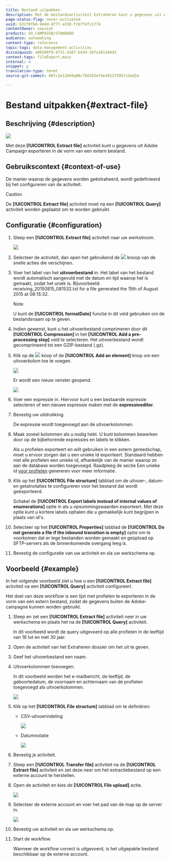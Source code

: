 ```yaml
---
title: Bestand uitpakken
description: Met de bestandsactiviteit Extraheren kunt u gegevens uit Adobe Campagne exporteren in de vorm van een extern bestand.
page-status-flag: never-activated
uuid: 631f0fbd-9e8d-4f77-a338-fcb7f4fc1774
contentOwner: sauviat
products: SG_CAMPAIGN/STANDARD
audience: automating
content-type: reference
topic-tags: data-management-activities
discoiquuid: a06509f9-4731-4187-b43d-3bfa361284d3
context-tags: fileExport,main
internal: n
snippet: y
translation-type: tm+mt
source-git-commit: 00fc2e12669a00c788355ef4e492375957cdad2e

---
```



# Bestand uitpakken{#extract-file}

## Beschrijving {#description}

![](assets/export.png)

Met deze **[!UICONTROL Extract file]** activiteit kunt u gegevens uit Adobe Campaign exporteren in de vorm van een extern bestand.

## Gebruikscontext {#context-of-use}

De manier waarop de gegevens worden geëxtraheerd, wordt gedefinieerd bij het configureren van de activiteit.

>[!CAUTION]
>
>De **[!UICONTROL Extract file]** activiteit moet na een **[!UICONTROL Query]** activiteit worden geplaatst om te worden gebruikt.

## Configuratie {#configuration}

1. Sleep een **[!UICONTROL Extract file]** activiteit naar uw werkstroom.

   ![](assets/wkf_data_export1.png)

1. Selecteer de activiteit, dan open het gebruikend de ![](assets/edit_darkgrey-24px.png) knoop van de snelle acties die verschijnen.
1. Voer het label van het **uitvoerbestand** in. Het label van het bestand wordt automatisch aangevuld met de datum en tijd waarop het is gemaakt, zodat het uniek is. Bijvoorbeeld: receiving_20150815_081532.txt for a file generated the 15th of August 2015 at 08:15:32.

   >[!NOTE]
   >
   >U kunt de **[!UICONTROL formatDate]** functie in dit veld gebruiken om de bestandsnaam op te geven.

1. Indien gewenst, kunt u het uitvoerbestand comprimeren door dit **[!UICONTROL Compression]** in het **[!UICONTROL Add a pre-processing step]** veld te selecteren. Het uitvoerbestand wordt gecomprimeerd tot een GZIP-bestand (.gz).
1. Klik op de ![](assets/add_darkgrey-24px.png) knop of de **[!UICONTROL Add an element]** knop om een uitvoerkolom toe te voegen.

   ![](assets/wkf_data_export2.png)

   Er wordt een nieuw venster geopend.

   ![](assets/wkf_data_export3.png)

1. Voer een expressie in. Hiervoor kunt u een bestaande expressie selecteren of een nieuwe expressie maken met de **expressieeditor**.
1. Bevestig uw uitdrukking.

   De expressie wordt toegevoegd aan de uitvoerkolommen.

1. Maak zoveel kolommen als u nodig hebt. U kunt kolommen bewerken door op de bijbehorende expressies en labels te klikken.

   Als u profielen exporteert en wilt gebruiken in een extern gereedschap, moet u ervoor zorgen dat u een unieke id exporteert. Standaard hebben niet alle profielen een unieke id, afhankelijk van de manier waarop ze aan de database worden toegevoegd. Raadpleeg de sectie Een unieke id [voor profielen](../../developing/using/configuring-the-resource-s-data-structure.md#generating-a-unique-id-for-profiles-and-custom-resources) genereren voor meer informatie.

1. Klik op het **[!UICONTROL File structure]** tabblad om de uitvoer-, datum- en getalnotaties te configureren voor het bestand dat wordt geëxporteerd.

   Schakel de **[!UICONTROL Export labels instead of internal values of enumerations]** optie in als u opsommingswaarden exporteert. Met deze optie kunt u kortere labels ophalen die u gemakkelijk kunt begrijpen in plaats van id&#39;s.

1. Selecteer op het **[!UICONTROL Properties]** tabblad de **[!UICONTROL Do not generate a file if the inbound transition is empty]** optie om te voorkomen dat er lege bestanden worden gemaakt en geüpload op SFTP-servers als de binnenkomende overgang leeg is.
1. Bevestig de configuratie van uw activiteit en sla uw werkschema op.

## Voorbeeld {#example}

In het volgende voorbeeld ziet u hoe u een **[!UICONTROL Extract file]** activiteit na een **[!UICONTROL Query]** activiteit configureert.

Het doel van deze workflow is een lijst met profielen te exporteren in de vorm van een extern bestand, zodat de gegevens buiten de Adobe-campagne kunnen worden gebruikt.

1. Sleep en zet een **[!UICONTROL Extract file]** activiteit neer in uw werkschema en plaats het na de **[!UICONTROL Query]** activiteit.

   In dit voorbeeld wordt de query uitgevoerd op alle profielen in de leeftijd van 18 tot en met 30 jaar.

1. Open de activiteit van het Extraheren dossier om het uit te geven.
1. Geef het uitvoerbestand een naam.
1. Uitvoerkolommen toevoegen.

   In dit voorbeeld worden het e-mailbericht, de leeftijd, de geboortedatum, de voornaam en achternaam van de profielen toegevoegd als uitvoerkolommen.

   ![](assets/wkf_data_export6.png)

1. Klik op het **[!UICONTROL File structure]** tabblad om te definiëren:

   * CSV-uitvoerindeling

      ![](assets/wkf_data_export7.png)

   * Datumnotatie

      ![](assets/wkf_data_export9.png)

1. Bevestig je activiteit.
1. Sleep een **[!UICONTROL Transfer file]** activiteit na de **[!UICONTROL Extract file]** activiteit en zet deze neer om het extractiebestand op een externe account te herstellen.
1. Open de activiteit en kies de **[!UICONTROL File upload]** actie.

   ![](assets/wkf_data_export11.png)

1. Selecteer de externe account en voer het pad van de map op de server in.

   ![](assets/wkf_data_export12.png)

1. Bevestig uw activiteit en sla uw werkschema op.
1. Start de workflow.

   Wanneer de workflow correct is uitgevoerd, is het uitgepakte bestand beschikbaar op de externe account.

